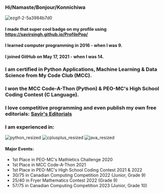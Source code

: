 ### Hi/Namaste/Bonjour/Konnichiwa
![ezgif-2-5a3984b7d0](https://user-images.githubusercontent.com/84334654/181835988-18dc3331-2e92-4af2-85f6-be1bceea7780.gif)

#### I made that super cool badge on my profile using https://savirsingh.github.io/ProfilePop/

#### I learned computer programming in 2016 - when I was 9.

#### I joined GitHub on May 17, 2021 - when I was 14.

### I am certified in Python Applications, Machine Learning & Data Science from My Code Club (MCC).

### I won the MCC Code-A-Thon (Python) & PEO-MC's High School Coding Contest (C Language).

### I love competitive programming and even publish my own free editorials: [Savir's Editorials](https://savirsingh.github.io/editorials/)

### I am experienced in:
![python_resized](https://user-images.githubusercontent.com/84334654/186487739-c12c8c63-6877-46f2-83a4-f37aacf5466f.gif)
![cplusplus_resized](https://user-images.githubusercontent.com/84334654/186487758-b344bff7-92f9-4f0f-99aa-67dab80ed664.gif)
![java_resized](https://user-images.githubusercontent.com/84334654/186487786-34c71f4a-1be7-4335-b51c-6021a03fb308.gif)

#### Major Events:
- 1st Place in PEO-MC's Mathletics Challenge 2020
- 1st Place in MCC Code-A-Thon 2021
- 1st Place in PEO-MC's High School Coding Contest 2021 & 2022
- 30/75 in Canadian Computing Competition 2022 (Junior, Grade 9)
- 25/40 in Fryer Mathematics Contest 2022 (Grade 9)
- 57/75 in Canadian Computing Competition 2023 (Junior, Grade 10)

